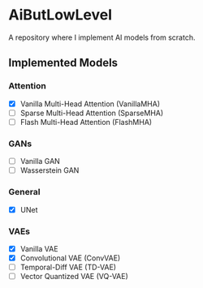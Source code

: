 # AiButLowLevel

A repository where I implement AI models from scratch.  

## Implemented Models  

### Attention  
- [x] Vanilla Multi-Head Attention (VanillaMHA)  
- [ ] Sparse Multi-Head Attention (SparseMHA)  
- [ ] Flash Multi-Head Attention (FlashMHA)  

### GANs  
- [ ] Vanilla GAN  
- [ ] Wasserstein GAN  

### General  
- [x] UNet  

### VAEs  
- [x] Vanilla VAE  
- [x] Convolutional VAE (ConvVAE)  
- [ ] Temporal-Diff VAE (TD-VAE)  
- [ ] Vector Quantized  VAE (VQ-VAE)  
